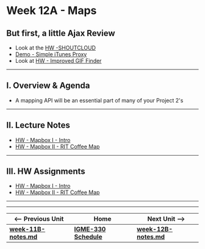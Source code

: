 # Week 12A - Maps

## But first, a little Ajax Review

- Look at the [HW  -SHOUTCLOUD](https://github.com/tonethar/IGME-330-Master/blob/master/notes/HW-php-web-service-5.md)
- [Demo - Simple iTunes Proxy](https://github.com/tonethar/IGME-330-Master/blob/master/notes/demo-simple-itunes-proxy.md)
- Look at [HW - Improved GIF Finder](https://github.com/tonethar/IGME-330-Master/blob/master/notes/HW-improved-gif-finder.md)

<hr>

## I. Overview & Agenda

- A mapping API will be an essential part of many of your Project 2's

<hr>

## II. Lecture Notes

- [HW - Mapbox I -  Intro](https://github.com/tonethar/IGME-330-Master/blob/master/notes/HW-mapbox-1.md)
- [HW - Mapbox II - RIT Coffee Map](https://github.com/tonethar/IGME-330-Master/blob/master/notes/HW-mapbox-2.md)

<hr>

## III. HW Assignments
- [HW - Mapbox I -  Intro](https://github.com/tonethar/IGME-330-Master/blob/master/notes/HW-mapbox-1.md)
- [HW - Mapbox II - RIT Coffee Map](https://github.com/tonethar/IGME-330-Master/blob/master/notes/HW-mapbox-2.md)



<!--
## IV. Ajax & Web Service Review Questions

1. What do the following acronyms stand for:
    - AJAX
    - CORS
    - JSON
    - XHR
1. What are the 6 allowable JSON data types?
1. What are the two allowable "top level" JSON data types?
1. Is the following legal JavaScript? Is it legal JSON? Why or why not?

    ```js
    {
        success: true
    }
    ```

1. Describe the major differences between **AJAX** (the acronym) and **Ajax** (the noun)
1. How can we find out if CORS is enabled?
1. What is the name of the `XHR` property that holds downloaded JSON (or text) data?
1. What is the name of the `XHR` property that holds downloaded XML data?
1. A request to a web server that contains all of the data in the query string is called a ___ request.
1. A request to a web server that sends data in a separate file is called a ___ request.
1. What is the JavaScript *data type* returned by the "random jokes" web service?
1. Imagine you are going to create a "random whimsical anecdotes" web service service that runs in banjo utilizing PHP. 
  - Give at least three things you will have to do to make sure that a browser can download and parse the requested number of anecdotes from the service.

-->

<hr><hr>

| <-- Previous Unit | Home | Next Unit -->
| --- | --- | --- 
| [**week-11B-notes.md**](week-11B-notes.md)     |  [**IGME-330 Schedule**](../schedule.md) | [**week-12B-notes.md**](week-12B-notes.md)
